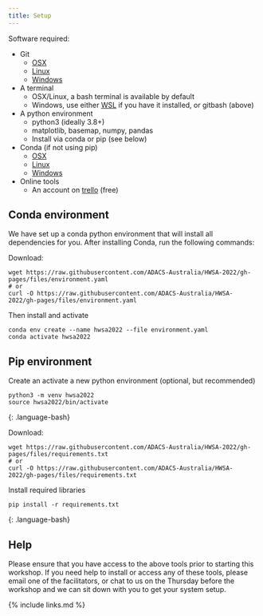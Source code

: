 ```yaml
---
title: Setup
---
```


Software required:
- Git
    - [OSX](https://git-scm.com/download/mac)
    - [Linux](https://git-scm.com/download/linux)
    - [Windows](https://git-scm.com/download/win)
- A terminal
  - OSX/Linux, a bash terminal is available by default
  - Windows, use either [WSL](https://docs.microsoft.com/en-us/windows/wsl/) if you have it installed, or gitbash (above)
- A python environment
  - python3 (ideally 3.8+)
  - matplotlib, basemap, numpy, pandas
  - Install via conda or pip (see below)
- Conda (if not using pip)
    - [OSX](https://docs.conda.io/projects/conda/en/latest/user-guide/install/macos.html)
    - [Linux](https://docs.conda.io/projects/conda/en/latest/user-guide/install/linux.html)
    - [Windows](https://docs.conda.io/projects/conda/en/latest/user-guide/install/windows.html)
- Online tools
  - An account on [trello](https://trello.com/en) (free)


## Conda environment
We have set up a conda python environment that will install all dependencies for you.
After installing Conda, run the following commands:

Download:
```
wget https://raw.githubusercontent.com/ADACS-Australia/HWSA-2022/gh-pages/files/environment.yaml
# or
curl -O https://raw.githubusercontent.com/ADACS-Australia/HWSA-2022/gh-pages/files/environment.yaml
```
Then install and activate
```
conda env create --name hwsa2022 --file environment.yaml
conda activate hwsa2022
```

## Pip environment
Create an activate a new python environment (optional, but recommended)
~~~
python3 -m venv hwsa2022
source hwsa2022/bin/activate
~~~
{: .language-bash}

Download:
```
wget https://raw.githubusercontent.com/ADACS-Australia/HWSA-2022/gh-pages/files/requirements.txt
# or
curl -O https://raw.githubusercontent.com/ADACS-Australia/HWSA-2022/gh-pages/files/requirements.txt
```

Install required libraries
~~~
pip install -r requirements.txt
~~~
{: .language-bash}

## Help
Please ensure that you have access to the above tools prior to starting this workshop.
If you need help to install or access any of these tools, please email one of the facilitators, or chat to us on the Thursday before the workshop and we can sit down with you to get your system setup.

{% include links.md %}
